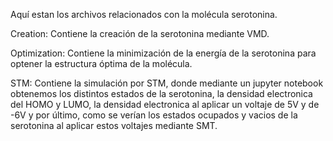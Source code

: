 Aquí estan los archivos relacionados con la molécula serotonina.

Creation: Contiene la creación de la serotonina mediante VMD.

Optimization: Contiene la minimización de la energía de la serotonina para optener la estructura óptima de la molécula.


STM: Contiene la simulación por STM, donde mediante un jupyter notebook obtenemos los distintos estados de la serotonina, la densidad electronica del HOMO y LUMO, la densidad electronica al aplicar un voltaje de 5V y de -6V y por último, como se verían los estados ocupados y vacios de la serotonina al aplicar estos voltajes mediante SMT. 

